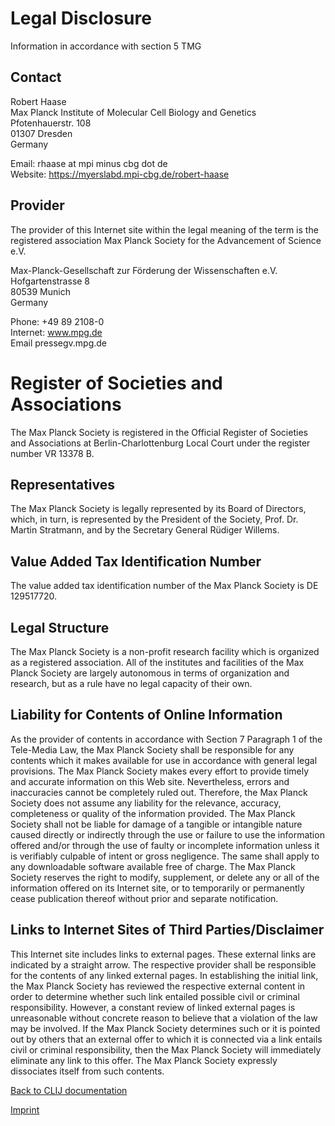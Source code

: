 # Legal Disclosure
Information in accordance with section 5 TMG

## Contact

Robert Haase<br>
Max Planck Institute of Molecular Cell Biology and Genetics<br>
Pfotenhauerstr. 108<br>
01307 Dresden<br>
Germany<br>

Email: rhaase at mpi minus cbg dot de<br>
Website: https://myerslabd.mpi-cbg.de/robert-haase<br>

## Provider
The provider of this Internet site within the legal meaning of the term is the registered association Max Planck Society for the Advancement of Science e.V.

Max-Planck-Gesellschaft zur Förderung der Wissenschaften e.V.<br>
Hofgartenstrasse 8<br>
80539 Munich<br>
Germany<br>

Phone: +49 89 2108-0<br>
Internet: www.mpg.de<br>
Email pressegv.mpg.de<br>

# Register of Societies and Associations
The Max Planck Society is registered in the Official Register of Societies and Associations at Berlin-Charlottenburg Local Court under the register number VR 13378 B.

## Representatives
The Max Planck Society is legally represented by its Board of Directors, which, in turn, is represented by the President of the Society, Prof. Dr. Martin Stratmann, and by the Secretary General Rüdiger Willems.

## Value Added Tax Identification Number
The value added tax identification number of the Max Planck Society is DE 129517720.

## Legal Structure
The Max Planck Society is a non-profit research facility which is organized as a registered association. All of the institutes and facilities of the Max Planck Society are largely autonomous in terms of organization and research, but as a rule have no legal capacity of their own.

## Liability for Contents of Online Information
As the provider of contents in accordance with Section 7 Paragraph 1 of the Tele-Media Law, the Max Planck Society shall be responsible for any contents which it makes available for use in accordance with general legal provisions. The Max Planck Society makes every effort to provide timely and accurate information on this Web site. Nevertheless, errors and inaccuracies cannot be completely ruled out. Therefore, the Max Planck Society does not assume any liability for the relevance, accuracy, completeness or quality of the information provided. The Max Planck Society shall not be liable for damage of a tangible or intangible nature caused directly or indirectly through the use or failure to use the information offered and/or through the use of faulty or incomplete information unless it is verifiably culpable of intent or gross negligence. The same shall apply to any downloadable software available free of charge. The Max Planck Society reserves the right to modify, supplement, or delete any or all of the information offered on its Internet site, or to temporarily or permanently cease publication thereof without prior and separate notification.

## Links to Internet Sites of Third Parties/Disclaimer
This Internet site includes links to external pages. These external links are indicated by a straight arrow. The respective provider shall be responsible for the contents of any linked external pages. In establishing the initial link, the Max Planck Society has reviewed the respective external content in order to determine whether such link entailed possible civil or criminal responsibility. However, a constant review of linked external pages is unreasonable without concrete reason to believe that a violation of the law may be involved. If the Max Planck Society determines such or it is pointed out by others that an external offer to which it is connected via a link entails civil or criminal responsibility, then the Max Planck Society will immediately eliminate any link to this offer. The Max Planck Society expressly dissociates itself from such contents.

[Back to CLIJ documentation](https://clij.github.io/)

[Imprint](https://clij.github.io/imprint)
